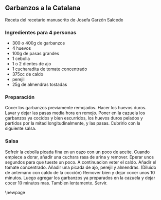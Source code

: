 ## Garbanzos a la Catalana

Receta del recetario manuscrito de Josefa Garzón Salcedo

### Ingredientes para 4 personas

- 300 o 400g de garbanzos
- 4 huevos
- 100g de pasas grandes
- 1 cebolla
- 1 o 2 dientes de ajo
- 1 cucharadita de tomate concentrado
- 375cc de caldo
- perejil
- 25g de almendras tostadas

### Preparación

Cocer los garbanzos previamente remojados.
Hacer los huevos duros.
Lavar y dejar las pasas media hora en remojo.
Poner en la cazuela
los garbanzos ya cocidos y bien escurridos,
los huevos duros pelados y partidos por la mitad longitudinalmente,
y las pasas.
Cubrirlo con la siguiente salsa.

### Salsa

Sofreir la cebolla picada fina en un cazo con un poco de aceite.
Cuando empiece a dorar, añadir una cuchara rasa de arina y remover.
Eperar unos segundos para que tueste un poco.
A continuacion veter el caldo.
Añadir el tomate concentrado.
Añadir una picada de ajo, perejil y almendras.
(Diluido de antemano con caldo de la cocción)
Remover bien y dejar cocer unos 10 minutos.
Luego agregar los garbanzos ya preparados en la cazuela y dejar cocer 10 minutos mas.
Tambien lentamente.
Servir.


\newpage
